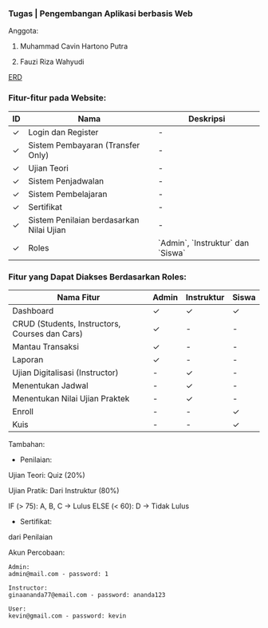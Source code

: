 ### Tugas | Pengembangan Aplikasi berbasis Web

Anggota:

1. Muhammad Cavin Hartono Putra

2. Fauzi Riza Wahyudi

[ERD]()

### Fitur-fitur pada Website:

<table>
  <thead>
  <tr>
    <th>ID</th>
    <th>Nama</th>
    <th>Deskripsi</th>
  </tr>
  </thead>
  <tbody>
    <tr>
      <td>&check;</td>
      <td>Login dan Register</td>
      <td>-</td>
    </tr>
    <tr>
      <td>&check;</td>
      <td>Sistem Pembayaran (Transfer Only)</td>
      <td>-</td>
    </tr>
    <tr>
      <td>&check;</td>
      <td>Ujian Teori</td>
      <td>-</td>
    </tr>
    <tr>
      <td>&check;</td>
      <td>Sistem Penjadwalan</td>
      <td>-</td>
    </tr>
    <tr>
      <td>&check;</td>
      <td>Sistem Pembelajaran</td>
      <td>-</td>
    </tr>
    <tr>
      <td>&check;</td>
      <td>Sertifikat</td>
      <td>-</td>
    </tr>
    <tr>
      <td>&check;</td>
      <td>Sistem Penilaian berdasarkan Nilai Ujian</td>
      <td>-</td>
    </tr>
    <tr>
      <td>&check;</td>
      <td>Roles</td>
      <td>`Admin`, `Instruktur` dan `Siswa`</td>
    </tr>
  </tbody>
</table>

### Fitur yang Dapat Diakses Berdasarkan Roles:

<table>
  <thead>
    <tr>
      <th>Nama Fitur</th>
      <th>Admin</th>
      <th>Instruktur</th>
      <th>Siswa</th>
    </tr>
  </thead>
  <tbody>
    <tr>
      <td>Dashboard</td>
      <td>&check;</td>
      <td>&check;</td>
      <td>&check;</td>
    </tr>
    <tr>
      <td>CRUD (Students, Instructors, Courses dan Cars)</td>
      <td>&check;</td>
      <td>-</td>
      <td>-</td>
    </tr>
    <tr>
      <td>Mantau Transaksi</td>
      <td>&check;</td>
      <td>-</td>
      <td>-</td>
    </tr>
    <tr>
      <td>Laporan</td>
      <td>&check;</td>
      <td>-</td>
      <td>-</td>
    </tr>
    <tr>
      <td>Ujian Digitalisasi (Instructor)</td>
      <td>-</td>
      <td>&check;</td>
      <td>-</td>
    </tr>
    <tr>
      <td>Menentukan Jadwal</td>
      <td>-</td>
      <td>&check;</td>
      <td>-</td>
    </tr>
    <tr>
      <td>Menentukan Nilai Ujian Praktek</td>
      <td>-</td>
      <td>&check;</td>
      <td>-</td>
    </tr>
    <tr>
      <td>Enroll</td>
      <td>-</td>
      <td>-</td>
      <td>&check;</td>
    </tr>
    <tr>
      <td>Kuis</td>
      <td>-</td>
      <td>-</td>
      <td>&check;</td>
    </tr>
  </tbody>
</table>

Tambahan:

- Penilaian:

Ujian Teori: Quiz (20%)

Ujian Pratik: Dari Instruktur (80%)

IF (> 75): A, B, C -> Lulus
ELSE (< 60): D -> Tidak Lulus

- Sertifikat:

dari Penilaian

Akun Percobaan:

```
Admin:
admin@mail.com - password: 1

Instructor:
ginaananda77@email.com - password: ananda123

User:
kevin@gmail.com - password: kevin
```
